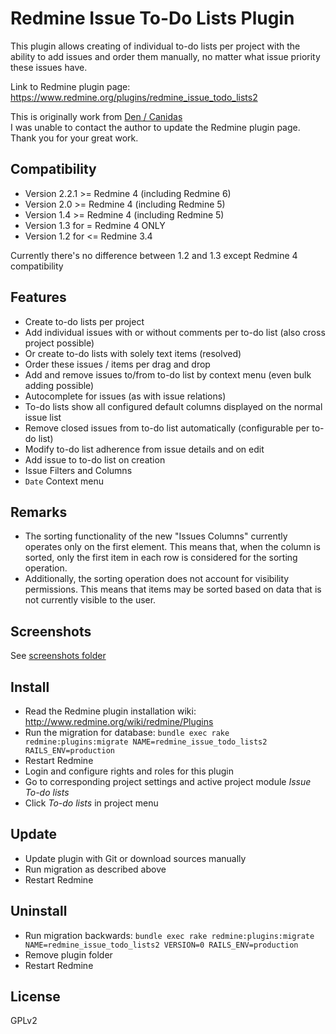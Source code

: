 # Redmine Issue To-Do Lists Plugin
This plugin allows creating of individual to-do lists per project with the ability to add issues and order them manually, no matter what issue priority these issues have.

Link to Redmine plugin page: https://www.redmine.org/plugins/redmine_issue_todo_lists2

This is originally work from [Den / Canidas](https://github.com/canidas/redmine_issue_todo_lists)  
I was unable to contact the author to update the Redmine plugin page.  
Thank you for your great work.

## Compatibility
* Version 2.2.1 >= Redmine 4 (including Redmine 6)
* Version 2.0 >= Redmine 4 (including Redmine 5)
* Version 1.4 >= Redmine 4 (including Redmine 5)
* Version 1.3 for = Redmine 4 ONLY
* Version 1.2 for <= Redmine 3.4 
 
Currently there's no difference between 1.2 and 1.3 except Redmine 4 compatibility

## Features
* Create to-do lists per project
* Add individual issues with or without comments per to-do list (also cross project possible)
* Or create to-do lists with solely text items (resolved)
* Order these issues / items per drag and drop
* Add and remove issues to/from to-do list by context menu (even bulk adding possible)
* Autocomplete for issues (as with issue relations)
* To-do lists show all configured default columns displayed on the normal issue list
* Remove closed issues from to-do list automatically (configurable per to-do list)
* Modify to-do list adherence from issue details and on edit
* Add issue to to-do list on creation
* Issue Filters and Columns
* `Date` Context menu

## Remarks
* The sorting functionality of the new "Issues Columns" currently operates only on the first element. This means that, when the column is sorted, only the first item in each row is considered for the sorting operation.
* Additionally, the sorting operation does not account for visibility permissions. This means that items may be sorted based on data that is not currently visible to the user.

## Screenshots
See [screenshots folder](https://github.com/jcatrysse/redmine_issue_todo_lists2/tree/master/screenshots)

## Install
* Read the Redmine plugin installation wiki: http://www.redmine.org/wiki/redmine/Plugins
* Run the migration for database: `bundle exec rake redmine:plugins:migrate NAME=redmine_issue_todo_lists2 RAILS_ENV=production`
* Restart Redmine
* Login and configure rights and roles for this plugin
* Go to corresponding project settings and active project module *Issue To-do lists*
* Click *To-do lists* in project menu

## Update
* Update plugin with Git or download sources manually
* Run migration as described above
* Restart Redmine

## Uninstall
* Run migration backwards: `bundle exec rake redmine:plugins:migrate NAME=redmine_issue_todo_lists2 VERSION=0 RAILS_ENV=production`
* Remove plugin folder
* Restart Redmine

## License
GPLv2
